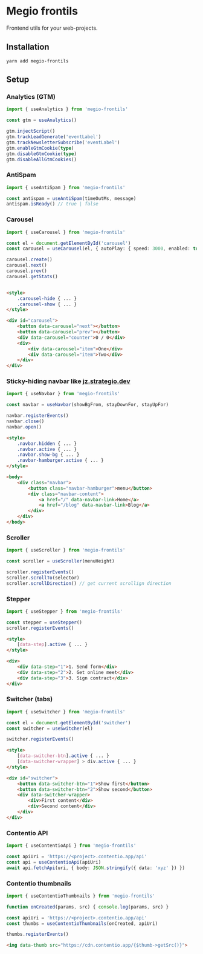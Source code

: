 # Megio frontils

Frontend utils for your web-projects.

## Installation

```shell
yarn add megio-frontils
```

## Setup

### Analytics (GTM)

```typescript
import { useAnalytics } from 'megio-frontils'

const gtm = useAnalytics()

gtm.injectScript()
gtm.trackLeadGenerate('eventLabel')
gtm.trackNewsletterSubscribe('eventLabel')
gtm.enableGtmCookie(type)
gtm.disableGtmCookie(type)
gtm.disableAllGtmCookies()
```

### AntiSpam

```typescript
import { useAntiSpam } from 'megio-frontils'

const antispam = useAntiSpam(timeOutMs, message)
antispam.isReady() // true | false
```

### Carousel

```typescript
import { useCarousel } from 'megio-frontils'

const el = document.getElementById('carousel')
const carousel = useCarousel(el, { autoPlay: { speed: 3000, enabled: true } })

carousel.create()
carousel.next()
carousel.prev()
carousel.getStats()
```

```html

<style>
    .carousel-hide { ... }
    .carousel-show { ... }
</style>

<div id="carousel">
    <button data-carousel="next"></button>
    <button data-carousel="prev"></button>
    <div data-carousel="counter">0 / 0</div>
    <div>
        <div data-carousel="item">One</div>
        <div data-carousel="item">Two</div>
    </div>
</div>
```

### Sticky-hiding navbar like [jz.strategio.dev](https://jz.strategio.dev)
```typescript
import { useNavbar } from 'megio-frontils'

const navbar = useNavbar(showBgFrom, stayDownFor, stayUpFor)

navbar.registerEvents()
navbar.close()
navbar.open()
```

```html
<style>
    .navbar.hidden { ... }
    .navbar.active { ... }
    .navbar.show-bg { ... }
    .navbar-hamburger.active { ... }
</style>

<body>
    <div class="navbar">
        <button class="navbar-hamburger">menu</button>
        <div class="navbar-content">
            <a href="/" data-navbar-link>Home</a>
            <a href="/blog" data-navbar-link>Blog</a>
        </div>
    </div>
</body>
```

### Scroller
```typescript
import { useScroller } from 'megio-frontils'

const scroller = useScroller(menuHeight)

scroller.registerEvents()
scroller.scrollTo(selector)
scroller.scrollDirection() // get current scrollign direction
```

### Stepper
```typescript
import { useStepper } from 'megio-frontils'

const stepper = useStepper()
scroller.registerEvents()
```

```html
<style>
    [data-step].active { ... }
</style>

<div>
    <div data-step="1">1. Send form</div>
    <div data-step="2">2. Get online meet</div>
    <div data-step="3">3. Sign contract</div>
</div>
```

### Switcher (tabs)
```typescript
import { useSwitcher } from 'megio-frontils'

const el = document.getElementById('switcher')
const switcher = useSwitcher(el)

switcher.registerEvents()
```

```html
<style>
    [data-switcher-btn].active { ... }
    [data-switcher-wrapper] > div.active { ... }
</style>

<div id="switcher">
    <button data-switcher-btn="1">Show first</button>
    <button data-switcher-btn="2">Show second</button>
    <div data-switcher-wrapper>
        <div>First content</div>
        <div>Second content</div>
    </div>
</div>
```

### Contentio API
```typescript
import { useContentioApi } from 'megio-frontils'

const apiUri = 'https://<project>.contentio.app/api'
const api = useContentioApi(apiUri)
await api.fetchApi(uri, { body: JSON.stringify({ data: 'xyz' }) })
```

### Contentio thumbnails
```typescript
import { useContentioThumbnails } from 'megio-frontils'

function onCreated(params, src) { console.log(params, src) }

const apiUri = 'https://<project>.contentio.app/api'
const thumbs = useContentioThumbnails(onCreated, apiUri)

thumbs.registerEvents()
```

```html
<img data-thumb src="https://cdn.contentio.app/{$thumb->getSrc()}">
```
